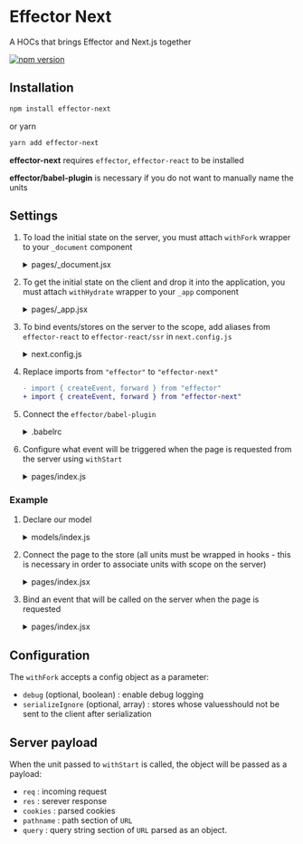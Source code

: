 # Effector Next

A HOCs that brings Effector and Next.js together

[![npm version](https://badge.fury.io/js/effector-next.svg)](https://www.npmjs.com/package/effector-next)

## Installation

```bash
npm install effector-next
```

or yarn

```bash
yarn add effector-next
```

**effector-next** requires `effector`, `effector-react` to be installed

**effector/babel-plugin** is necessary if you do not want to manually name the units

## Settings

1. To load the initial state on the server, you must attach `withFork` wrapper to your `_document` component

   <details>
   <summary>pages/_document.jsx</summary>

   ```jsx
   import Document from "next/document";
   import { withFork } from "effector-next";

   const enhance = withFork({ debug: false });

   export default enhance(Document);
   ```

   </details>

2. To get the initial state on the client and drop it into the application, you must attach `withHydrate` wrapper to your `_app` component

   <details>
   <summary>pages/_app.jsx</summary>

   ```jsx
   import { withHydrate } from "effector-next";
   import App from "next/app";

   const enhance = withHydrate();

   export default enhance(App);
   ```

   </details>

3. To bind events/stores on the server to the scope, add aliases from `effector-react` to `effector-react/ssr` in `next.config.js`

   <details>
   <summary>next.config.js</summary>

   ```js
   const { withEffectorReactAliases } = require("effector-next/tools");

   const enhance = withEffectorReactAliases();

   module.exports = enhance({});
   ```

   </details>

4. Replace imports from `"effector"` to `"effector-next"`

   ```diff
   - import { createEvent, forward } from "effector"
   + import { createEvent, forward } from "effector-next"
   ```

5. Connect the `effector/babel-plugin`

   <details>
   <summary>.babelrc</summary>

   ```json
   {
     "presets": ["next/babel"],
     "plugins": ["effector/babel-plugin"]
   }
   ```

   </details>

6. Configure what event will be triggered when the page is requested from the server using `withStart`

   <details>
   <summary>pages/index.js</summary>

   ```jsx
   import React from "react";
   import { withStart } from "effector-next";
   import { useStore } from "effector-react";

   import { pageLoaded } from "../model";

   const enhance = withStart(pageLoaded);

   function HomePage() {
     return (
       <div>
         <h1>Hello World</h1>
       </div>
     );
   }

   export default enhance(HomePage);
   ```

   </details>

### Example

1. Declare our model

   <details>
   <summary>models/index.js</summary>

   ```jsx
   import { forward, createEvent, createStore, createEffect } from "effector-next";

   export const pageLoaded = createEvent();
   export const buttonClicked = createEvent();

   const effect = createEffect({
     handler(name) {
       return Promise.resolve({ name });
     },
   });

   export const $data = createStore(null);

   $data.on(effect.done, (_, { result }) => result);

   forward({
     from: pageLoaded.map(() => "nameFromPageLoaded"),
     to: effect,
   });

   forward({
     from: buttonClicked.map(() => "nameFromButtonClicked"),
     to: effect,
   });
   ```

   </details>

2. Connect the page to the store (all units must be wrapped in hooks - this is necessary in order to associate units with scope on the server)

   <details>
   <summary>pages/index.jsx</summary>

   ```jsx
   import React from "react";
   import { useStore, useEvent } from "effector-react";

   import { $data, buttonClicked } from "../models";

   export default function HomePage() {
     const data = useStore($data);
     const handleClick = useEvent(buttonClicked);

     return (
       <div>
         <h1>HomePage</h1>
         <h2>Store state: {JSON.stringify({ data })}</h2>
         <button onClick={handleClick}>click to change store state</button>
       </div>
     );
   }
   ```

   </details>

3. Bind an event that will be called on the server when the page is requested

   <details>
   <summary>pages/index.jsx</summary>

   ```diff
   import React from "react";
   import { useStore, useEvent } from "effector-react";
   +import { withStart } from "effector-next";

   -import { $data, buttonClicked } from "../models";
   +import { $data, pageLoaded, buttonClicked } from "../models";

   +const enhance = withStart(pageLoaded);

   -export default function HomePage() {
   +function HomePage() {
     const data = useStore($data);
     const handleClick = useEvent(buttonClicked);

     return (
       <div>
         <h1>HomePage</h1>
         <h2>Store state: {JSON.stringify({ data })}</h2>
         <button onClick={handleClick}>click to change store state</button>
       </div>
     );
   }

   +export default enhance(HomePage);
   ```

   </details>

## Configuration

The `withFork` accepts a config object as a parameter:

- `debug` (optional, boolean) : enable debug logging
- `serializeIgnore` (optional, array) : stores whose values ​​should not be sent to the client after serialization

## Server payload

When the unit passed to `withStart` is called, the object will be passed as a payload:

- `req` : incoming request
- `res` : serever response
- `cookies` : parsed cookies
- `pathname` : path section of `URL`
- `query` : query string section of `URL` parsed as an object.
